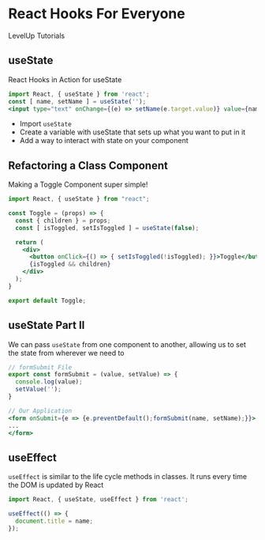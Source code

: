 # React Hooks For Everyone
LevelUp Tutorials

## useState

React Hooks in Action for useState
```jsx
import React, { useState } from 'react';
const [ name, setName ] = useState('');
<input type="text" onChange={(e) => setName(e.target.value)} value={name}/>
```
- Import `useState`
- Create a variable with useState that sets up what you want to put in it
- Add a way to interact with state on your component

## Refactoring a Class Component
Making a Toggle Component super simple!
```jsx
import React, { useState } from "react";

const Toggle = (props) => {
  const { children } = props;
  const [ isToggled, setIsToggled ] = useState(false);

  return (
    <div>
      <button onClick={() => { setIsToggled(!isToggled); }}>Toggle</button>
      {isToggled && children}
    </div>
  );
}

export default Toggle;
```

## useState Part II
We can pass `useState` from one component to another, allowing us to set the state from wherever we need to
```jsx
// formSubmit File
export const formSubmit = (value, setValue) => {
  console.log(value);
  setValue('');
}

// Our Application
<form onSubmit={e => {e.preventDefault();formSubmit(name, setName);}}>
...
</form>
```

## useEffect
`useEffect` is similar to the life cycle methods in classes. It runs every time the DOM is updated by React
```jsx
import React, { useState, useEffect } from 'react';

useEffect(() => {
  document.title = name;
});
```
